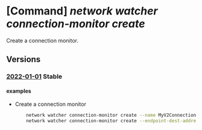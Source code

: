 # [Command] _network watcher connection-monitor create_

Create a connection monitor.

## Versions

### [2022-01-01](/Resources/mgmt-plane/L3N1YnNjcmlwdGlvbnMve30vcmVzb3VyY2Vncm91cHMve30vcHJvdmlkZXJzL21pY3Jvc29mdC5uZXR3b3JrL25ldHdvcmt3YXRjaGVycy97fS9jb25uZWN0aW9ubW9uaXRvcnMve30=/2022-01-01.xml) **Stable**

<!-- mgmt-plane /subscriptions/{}/resourcegroups/{}/providers/microsoft.network/networkwatchers/{}/connectionmonitors/{} 2022-01-01 -->

#### examples

- Create a connection monitor
    ```bash
        network watcher connection-monitor create --name MyV2ConnectionMonitor --endpoint-source- name "vm01" --endpoint-source-resource-id MyVM01ResourceID --endpoint-dest-name bing --endpoint-dest-address bing.com --test-config-name TCPTestConfig --protocol Tcp --tcp-port 2048
        network watcher connection-monitor create --endpoint-dest-address bing.com --endpoint- dest-name bing --endpoint-source-name "vm01" --endpoint-source-resource-id MyVM01ResourceID --location westus2 --name MyConnectionMonitorName --protocol Tcp --tcp-port 2048 --test- config-name TCPTestConfig
    ```
